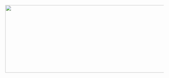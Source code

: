 <p align="center">
  <a href="https://rickynguyen.dev">
    <img src="https://rickynguyen.dev/github_banner.svg" width="650" height="215">
  </a>
</p>
